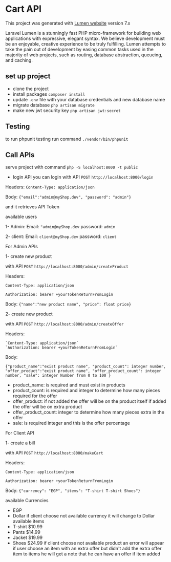 # Cart API

This project was generated with [Lumen website](https://lumen.laravel.com/docs/7.x) version 7.x

Laravel Lumen is a stunningly fast PHP micro-framework for building web applications with expressive, elegant syntax. We believe development must be an enjoyable, creative experience to be truly fulfilling. Lumen attempts to take the pain out of development by easing common tasks used in the majority of web projects, such as routing, database abstraction, queueing, and caching.

## set up project

* clone the project
* install packages `composer install`
* update `.env` file with your database credentials and new database name
* migrate database `php artisan migrate`
* make new jwt security key `php artisan jwt:secret`


## Testing
to run phpunit testing run command `./vendor/bin/phpunit`

## Call APIs
serve project with command `php -S localhost:8000 -t public`

* login API
you can  login with API `POST`  `http://localhost:8000/login`

 Headers: `Content-Type: application/json`
 
 Body: `{"email":"admin@myShop.dev", "password": "admin"}`
 
 and it retrieves API Token
 
 available users
 
 1- Admin: Email: `"admin@myShop.dev` password: `admin`
 
 2- client: Email: `client@myShop.dev` password: `client`
 
 For Admin APIs
 
 1- create new product
 
  with API `POST`  `http://localhost:8000/admin/createProduct`
 
  Headers: 
  
  `Content-Type: application/json`
  
  `Authorization: bearer +yourTokenReturnFromLogin`
  
  Body: `{"name":"new product name", "price": float price}`
  
   2- create new product
   
   with API `POST`  `http://localhost:8000/admin/createOffer`
   
   Headers: 
    
    `Content-Type: application/json` 
    `Authorization: bearer +yourTokenReturnFromLogin`
    
   Body: 
   
   `{"product_name":"exist product name", "product_count": integer number,
    "offer_product":"exist product name", "offer_product_count": integer number,
    "sale": integer Number from 0 to 100
    }`
    
* product_name: is required and must exist in products
* product_count: is required and integer to determine how many pieces required for the offer
* offer_product: if not added the offer will be on the product itself if added the offer will be on extra product
* offer_product_count: integer to determine how many pieces extra in the offer
* sale: is required integer and this is the offer percentage

For Client API

 1- create a bill
 
  with API `POST`  `http://localhost:8000/makeCart`
 
  Headers: 
  
  `Content-Type: application/json`
  
  `Authorization: bearer +yourTokenReturnFromLogin`
  
  Body: `{"currency": "EGP", "items": "T-shirt T-shirt Shoes"}`
  
available Currencies
* EGP
* Dollar
if client choose not available currency it will change to Dollar
available items
* T-shirt $10.99
*  Pants $14.99
*  Jacket $19.99
*  Shoes $24.99
if client choose not available product an error will appear
if user choose an item with an extra offer but didn't add the extra offer item to items 
he will get a note that he can have an offer if item added




